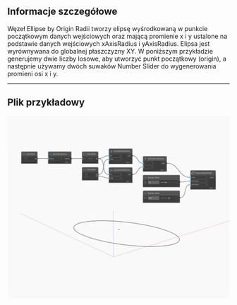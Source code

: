 ## Informacje szczegółowe
Węzeł Ellipse by Origin Radii tworzy elipsę wyśrodkowaną w punkcie początkowym danych wejściowych oraz mającą promienie x i y ustalone na podstawie danych wejściowych xAxisRadius i yAxisRadius. Elipsa jest wyrównywana do globalnej płaszczyzny XY. W poniższym przykładzie generujemy dwie liczby losowe, aby utworzyć punkt początkowy (origin), a następnie używamy dwóch suwaków Number Slider do wygenerowania promieni osi x i y.
___
## Plik przykładowy

![ByOriginRadii](./Autodesk.DesignScript.Geometry.Ellipse.ByOriginRadii_img.jpg)


